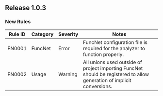 ## Release 1.0.3

### New Rules

| Rule ID | Category | Severity | Notes                                                                                                                  |
|---------|----------|----------|------------------------------------------------------------------------------------------------------------------------|
| FN0001  | FuncNet  | Error    | FuncNet configuration file is required for the analyzer to function properly.                                          |
| FN0002  | Usage    | Warning  | All unions used outside of project importing FuncNet should be registered to allow generation of implicit conversions. |